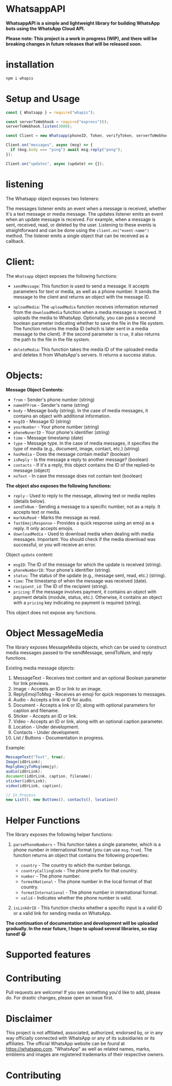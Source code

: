 # WhatsappAPI

**WhatsappAPI is a simple and lightweight library for building WhatsApp bots using the WhatsApp Cloud API.**

**Please note: This project is a work in progress (WIP), and there will be breaking changes in future releases that will be released soon.**

# installation

```bash
npm i whapis
```

# Setup and Usage

```js
const { Whatsapp } = require("whapis");

const serverToWebhook = require("express")();
serverToWebhook.listen(3000);

const Client = new Whatsapp(phoneID, Token, verifyToken, serverToWebhook);

Client.on("messages", async (msg) => {
  if (msg.body === "ping") await msg.reply("pong");
});

Client.on("updates", async (update) => {});

```

# listening
The Whatsapp object exposes two listeners:

The messages listener emits an event when a message is received, whether it's a text message or media message.
The updates listener emits an event when an update message is received. For example, when a message is sent, received, read, or deleted by the user.
Listening to these events is straightforward and can be done using the ``` client.on("event-name") ``` method. The listener emits a single object that can be received as a callback.

# Client:
The `Whatsapp` object exposes the following functions:

- `sendMessage`: This function is used to send a message. It accepts parameters for text or media, as well as a phone number. It sends the message to the client and returns an object with the message ID.

- `uploadMedia`: The `uploadMedia` function receives information returned from the `downloadMedia` function when a media message is received. It uploads the media to WhatsApp. Optionally, you can pass a second boolean parameter indicating whether to save the file in the file system. The function returns the media ID (which is later sent in a media message to the client). If the second parameter is `true`, it also returns the path to the file in the file system.

- `deleteMedia`: This function takes the media ID of the uploaded media and deletes it from WhatsApp's servers. It returns a success status.

# Objects:

**Message Object Contents:**
- `from` - Sender's phone number (string)
- `nameOfFrom` - Sender's name (string)
- `body` - Message body (string). In the case of media messages, it contains an object with additional information.
- `msgID` - Message ID (string)
- `yourNumber` - Your phone number (string)
- `phoneNunerID` - Your phone's identifier (string)
- `time` - Message timestamp (date)
- `type` - Message type. In the case of media messages, it specifies the type of media (e.g., document, image, contact, etc.) (string)
- `hasMedia` - Does the message contain media? (boolean)
- `isReply` - Is the message a reply to another message? (boolean)
- `contacts` - If it's a reply, this object contains the ID of the replied-to message (object)
- `noText` - In case the message does not contain text (boolean)

**The object also exposes the following functions:**
- `reply` - Used to reply to the message, allowing text or media replies (details below).
- `sendToNum` - Sending a message to a specific number, not as a reply. It accepts text or media.
- `markAsRead` - Marks the message as read.
- `fastEmojiResponse` - Provides a quick response using an emoji as a reply. It only accepts emojis.
- `downloadMedia` - Used to download media when dealing with media messages. Important: You should check if the media download was successful, or you will receive an error.

Object `update` content:
- `msgID`: The ID of the message for which the update is received (string).
- `phoneNumberID`: Your phone's identifier (string).
- `status`: The status of the update (e.g., message sent, read, etc.) (string).
- `time`: The timestamp of when the message was received (date).
- `recipient_id`: The ID of the recipient (string).
- `pricing`: If the message involves payment, it contains an object with payment details (module, status, etc.). Otherwise, it contains an object with a `pricing` key indicating no payment is required (string).

This object does not expose any functions.

# Object MessageMedia
The library exposes MessageMedia objects, which can be used to construct media messages passed to the sendMessage, sendToNum, and reply functions.

Existing media message objects:
1. MessageText - Receives text content and an optional Boolean parameter for link previews.
2. Image - Accepts an ID or link to an image.
3. ReplyEmojiToMsg - Receives an emoji for quick responses to messages.
4. Audio - Accepts a link or ID for audio.
5. Document - Accepts a link or ID, along with optional parameters for caption and filename.
6. Sticker - Accepts an ID or link.
7. Video - Accepts an ID or link, along with an optional caption parameter.
8. Location - Under development.
9. Contacts - Under development.
10. List / Buttons - Documentation in progress.

Example: 
```js
MessageText("Text", true);
Image(idOrLink);
ReplyEmojyToMsg(emojy);
audio(idOrLink);
document(idOrLink, caption, filename);
sticker(idOrLink);
video(idOrLink, caption);

// In Process
new List(), new Buttoms(), contacts(), location()
```

# Helper Functions

The library exposes the following helper functions:

1. `parsePhoneNumbers` - This function takes a single parameter, which is a phone number in international format (you can use `msg.from`). The function returns an object that contains the following properties:
   - `country` - The country to which the number belongs.
   - `countryCallingCode` - The phone prefix for that country.
   - `number` - The phone number.
   - `formatNational` - The phone number in the local format of that country.
   - `formatInternational` - The phone number in international format.
   - `valid` - Indicates whether the phone number is valid.

2. `isLinkOrID` - This function checks whether a specific input is a valid ID or a valid link for sending media on WhatsApp.


**The continuation of documentation and development will be uploaded gradually. In the near future, I hope to upload several libraries, so stay tuned! 😃**

# Supported features

# Contributing
Pull requests are welcome! If you see something you'd like to add, please do. For drastic changes, please open an issue first.

# Disclaimer
This project is not affiliated, associated, authorized, endorsed by, or in any way officially connected with WhatsApp or any of its subsidiaries or its affiliates. The official WhatsApp website can be found at https://whatsapp.com. "WhatsApp" as well as related names, marks, emblems and images are registered trademarks of their respective owners.

# Contributing
